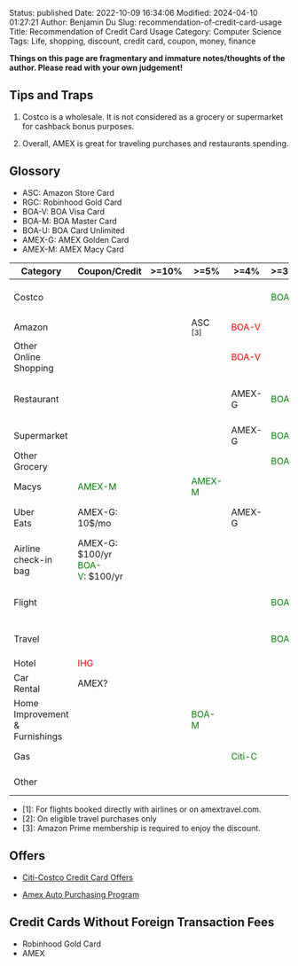 Status: published
Date: 2022-10-09 16:34:06
Modified: 2024-04-10 01:27:21
Author: Benjamin Du
Slug: recommendation-of-credit-card-usage
Title: Recommendation of Credit Card Usage
Category: Computer Science
Tags: Life, shopping, discount, credit card, coupon, money, finance

**Things on this page are fragmentary and immature notes/thoughts of the author. Please read with your own judgement!**

## Tips and Traps

1. Costco is a wholesale. It is not considered as a grocery or supermarket for cashback bonus purposes.

2. Overall, AMEX is great for traveling purchases and restaurants spending.

## Glossory

- ASC: Amazon Store Card
- RGC: Robinhood Gold Card
- BOA-V: BOA Visa Card
- BOA-M: BOA Master Card
- BOA-U: BOA Card Unlimited
- AMEX-G: AMEX Golden Card
- AMEX-M: AMEX Macy Card

<table>
<thead>
  <tr>
    <th>Category</th>
    <th>Coupon/Credit</th>
    <th>&gt;=10%</th>
    <th>&gt;=5%</th>
    <th>&gt;=4%</th>
    <th>&gt;=3.5%</th>
    <th>&gt;=3%</th>
    <th>&gt;=2.5%</th>
    <th>&gt;=2%</th>
    <th>&gt;=1.5%</th>
  </tr>
</thead>
<tbody>
  <tr>
    <td>Costco</td>
    <td></td>
    <td></td>
    <td></td>
    <td></td>
    <td>
      <span style="color:green">BOA-M</span>
    </td>
    <td> RGC </td>
    <td>
      <span style="color:green">BOA-V</span>
      <span style="color:red">BOA-U</span>
    </td>
    <td>
      <span style="color:green">Citi-C</span><br>
      <span style="color:green">AMEX-M</span><br>
    </td>
    <td>
      <span style="color:green">BOA-M</span>
      <span style="color:red">BOA-V</span>
    </td>
  </tr>
  <tr>
    <td>
      Amazon
    </td>
    <td></td>
    <td></td>
    <td>
        ASC <sup>[3]</sup>
    </td>
    <td>
      <span style="color:red">BOA-V</span> <br>
    </td>
    <td></td>
    <td> RGC </td>
    <td>
      <span style="color:green">BOA-V</span>
    </td>
    <td>
    </td>
    <td>
      <span style="color:green">BOA-M</span>
    </td>
  </tr>
  <tr>
    <td>
      Other <br>
      Online <br>
      Shopping
    </td>
    <td></td>
    <td></td>
    <td></td>
    <td>
      <span style="color:red">BOA-V</span> <br>
    </td>
    <td></td>
    <td> RGC </td>
    <td>
      <span style="color:green">BOA-V</span>
    </td>
    <td>
    </td>
    <td>
      <span style="color:green">BOA-M</span>
    </td>
  </tr>
  <tr>
    <td>Restaurant</td>
    <td></td>
    <td></td>
    <td></td>
    <td>AMEX-G</td>
    <td>
      <span style="color:green">BOA-V</span>
    </td>
    <td>
      <span style="color:green">RGC</span><br>
      <span style="color:green">AMEX-M</span><br>
      <span style="color:green">Citi-C</span><br>
    </td>
    <td>
      <span style="color:green">BOA-V</span>
    </td>
    <td>
    </td>
    <td>
      <span style="color:green">BOA-M</span>
    </td>
  </tr>
  <tr>
    <td>Supermarket</td>
    <td></td>
    <td></td>
    <td></td>
    <td>AMEX-G</td>
    <td>
      <span style="color:green">BOA-M</span>
    </td>
    <td> RGC </td>
    <td>
      <span style="color:green">BOA-V</span>
    </td>
    <td>
      <span style="color:green">AMEX-M</span><br>
    </td>
    <td>
      <span style="color:green">BOA-M</span>
    </td>
  </tr>
  <tr>
    <td>Other <br> Grocery</td>
    <td></td>
    <td></td>
    <td></td>
    <td></td>
    <td>
      <span style="color:green">BOA-M</span>
    </td>
    <td> RGC </td>
    <td>
      <span style="color:green">BOA-V</span>
    </td>
    <td>
    </td>
    <td>
      <span style="color:green">BOA-M</span>
    </td>
  </tr>
  <tr>
    <td>Macys</td>
    <td>
      <span style="color:green">AMEX-M</span><br>
    </td>
    <td></td>
    <td>
      <span style="color:green">AMEX-M</span><br>
    </td>
    <td></td>
    <td></td>
    <td> RGC </td>
    <td>
      <span style="color:green">BOA-V</span>
    </td>
    <td>
    </td>
    <td>
      <span style="color:green">BOA-M</span>
    </td>
  </tr>
  <tr>
    <td>
      Uber <br>
      Eats
    </td>
    <td>AMEX-G: 10$/mo</td>
    <td></td>
    <td></td>
    <td>AMEX-G</td>
    <td></td>
    <td>
      <span style="color:green">RGC</span><br>
      <span style="color:green">AMEX-M</span><br>
    </td>
    <td>
      <span style="color:green">BOA-V</span>
    </td>
    <td>
    </td>
    <td>
      <span style="color:green">BOA-M</span>
    </td>
  </tr>
  <tr>
    <td>
      Airline <br> 
      check-in <br>
      bag
    </td>
    <td>
      AMEX-G: $100/yr<br>
      <span style="color:green">BOA-V</span>:&nbsp$100/yr
    </td>
    <td></td>
    <td></td>
    <td></td>
    <td></td>
    <td> RGC </td>
    <td>
      <span style="color:green">BOA-V</span>
    </td>
    <td>
    </td>
    <td>
      <span style="color:green">BOA-M</span>
    </td>
  </tr>
  <tr>
    <td>Flight</td>
    <td></td>
    <td></td>
    <td></td>
    <td> </td>
    <td>
      <span style="color:green">BOA-V</span>
    </td>
    <td>
      <span style="color:green">RGC</span>
      AMEX-G
      <sup>
      [1]
      </sup>
    </td>
    <td></td>
    <td>
    </td>
    <td>
      <span style="color:green">BOA-M</span>
    </td>
  </tr>
  <tr>
    <td>Travel</td>
    <td></td>
    <td></td>
    <td></td>
    <td> </td>
    <td>
      <span style="color:green">BOA-V</span>
    </td>
    <td>
      <span style="color:green">RGC</span>
      <span style="color:green">Citi-C</span>
      <sup>[2]</sup>
      <br>
    </td>
    <td></td>
    <td>
    </td>
    <td>
      <span style="color:green">BOA-M</span>
    </td>
  </tr>
  <tr>
    <td>Hotel</td>
    <td>
      <span style="color:red">IHG</span>
    </td>
    <td></td>
    <td></td>
    <td></td>
    <td></td>
    <td> RGC </td>
    <td>
      <span style="color:green">BOA-V</span>
    </td>
    <td>
    </td>
    <td>
      <span style="color:green">BOA-M</span>
    </td>
  </tr>
  <tr>
    <td>
      Car <br>
      Rental
    </td>
    <td>
      AMEX?
    </td>
    <td></td>
    <td></td>
    <td> </td>
    <td></td>
    <td> RGC </td>
    <td>
      <span style="color:green">BOA-V</span>
    </td>
    <td>
    </td>
    <td>
      <span style="color:green">BOA-M</span>
    </td>
  </tr>
  <tr>
    <td>
      Home <br>
      Improvement <br>
      &amp; Furnishings
    </td>
    <td> </td>
    <td></td>
    <td>
      <span style="color:green">BOA-M</span> <br>
    </td>
    <td> </td>
    <td></td>
    <td> RGC </td>
    <td> </td>
    <td> </td>
    <td> </td>
  </tr>
  <tr>
    <td>Gas</td>
    <td></td>
    <td></td>
    <td></td>
    <td>
      <span style="color:green">Citi-C</span>
    </td>
    <td></td>
    <td> RGC </td>
    <td>
      <span style="color:green">BOA-V</span>
    </td>
    <td>
      <span style="color:green">AMEX-M</span><br>
    </td>
    <td>
      <span style="color:green">BOA-M</span>
    </td>
  </tr>
  <tr>
    <td>Other</td>
    <td></td>
    <td></td>
    <td></td>
    <td></td>
    <td></td>
    <td> RGC </td>
    <td>
      <span style="color:green">BOA-V</span>
    </td>
    <td>
      <span style="color:green">AMEX-M</span><br>
    </td>
    <td>
      <span style="color:green">BOA-M</span>
    </td>
  </tr>
</tbody>
</table>

- [1]: For flights booked directly with airlines or on amextravel.com.
- [2]: On eligible travel purchases only
- [3]: Amazon Prime membership is required to enjoy the discount.

## Offers

- [Citi-Costco Credit Card Offers](https://online.citi.com/US/ag/citioffersforyou)

- [Amex Auto Purchasing Program](https://global.americanexpress.com/card-benefits/detail/auto-purchase-program/gold?account_key=F9F70B1ECFC6CC21CC84700CE77CAD92)

## Credit Cards Without Foreign Transaction Fees

- Robinhood Gold Card
- AMEX
